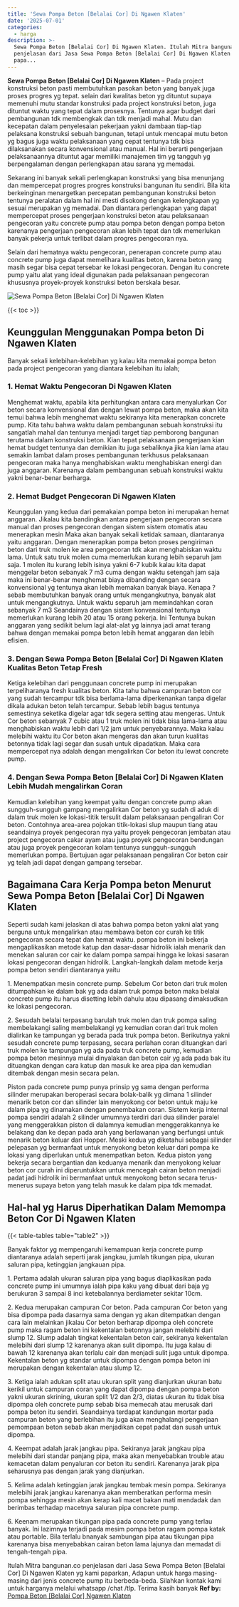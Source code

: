 ```yaml
---
title: 'Sewa Pompa Beton [Belalai Cor] Di Ngawen Klaten'
date: '2025-07-01'
categories:
  - harga
description: >-
  Sewa Pompa Beton [Belalai Cor] Di Ngawen Klaten. Itulah Mitra bangunan.co
  penjelasan dari Jasa Sewa Pompa Beton [Belalai Cor] Di Ngawen Klaten yg kami
  papa...
---
```


**Sewa Pompa Beton \[Belalai Cor\] Di Ngawen Klaten** – Pada project konstruksi beton pasti membutuhkan pasokan beton yang banyak juga proses progres yg tepat. selain dari kwalitas beton yg dituntut supaya memenuhi mutu standar konstruksi pada project konstruksi beton, juga dituntut waktu yang tepat dalam prosesnya. Tentunya agar budget dari pembangunan tdk membengkak dan tdk menjadi mahal. Mutu dan kecepatan dalam penyelesaian pekerjaan yakni dambaan tiap-tiap pelaksana konstruksi sebuah bangunan, tetapi untuk mencapai mutu beton yg bagus juga waktu pelaksanaan yang cepat tentunya tdk bisa dilaksanakan secara konvensional atau manual. Hal ini berarti pengerjaan pelaksanaannya dituntut agar memiliki manajemen tim yg tangguh yg berpengalaman dengan perlengkapan atau sarana yg memadai.

Sekarang ini banyak sekali perlengkapan konstruksi yang bisa menunjang dan mempercepat progres progres konstruksi bangunan itu sendiri. Bila kita berkeinginan menargetkan percepatan pembangunan konstruksi beton tentunya peralatan dalam hal ini mesti disokong dengan kelengkapan yg sesuai merupakan yg memadai. Dan diantara perlengkapan yang dapat mempercepat proses pengerjaan konstruksi beton atau pelaksanaan pengecoran yaitu concrete pump atau pompa beton dengan pompa beton karenanya pengerjaan pengecoran akan lebih tepat dan tdk memerlukan banyak pekerja untuk terlibat dalam progres pengecoran nya.

Selain dari hematnya waktu pengecoran, penerapan concrete pump atau concrete pump juga dapat memelihara kualitas beton, karena beton yang masih segar bisa cepat tersebar ke lokasi pengecoran. Dengan itu concrete pump yaitu alat yang ideal digunakan pada pelaksanaan pengecoran khususnya proyek-proyek konstruksi beton berskala besar.

![Sewa Pompa Beton [Belalai Cor] Di Ngawen Klaten](/images/sewa-concrete-pump-18.png)

{{< toc >}}

## Keunggulan Menggunakan Pompa beton Di Ngawen Klaten

Banyak sekali kelebihan-kelebihan yg kalau kita memakai pompa beton pada project pengecoran yang diantara kelebihan itu ialah;

### 1\. Hemat Waktu Pengecoran Di Ngawen Klaten

Menghemat waktu, apabila kita perhitungkan antara cara menyalurkan Cor beton secara konvensional dan dengan lewat pompa beton, maka akan kita temui bahwa lebih menghemat waktu sekiranya kita menerapkan concrete pump. Kita tahu bahwa waktu dalam pembangunan sebuah konstruksi itu sangatlah mahal dan tentunya menjadi target tiap pemborong bangunan terutama dalam konstruksi beton. Kian tepat pelaksanaan pengerjaan kian hemat budget tentunya dan demikian itu juga sebaliknya jika kian lama atau semakin lambat dalam proses pembangunan terkhusus pelaksanaan pengecoran maka hanya menghabiskan waktu menghabiskan energi dan juga anggaran. Karenanya dalam pembangunan sebuah konstruksi waktu yakni benar-benar berharga.

### 2\. Hemat Budget Pengecoran Di Ngawen Klaten

Keunggulan yang kedua dari pemakaian pompa beton ini merupakan hemat anggaran. Jikalau kita bandingkan antara pengerjaan pengecoran secara manual dan proses pengecoran dengan sistem sistem otomatis atau menerapkan mesin Maka akan banyak sekali ketidak samaan, diantaranya yaitu anggaran. Dengan menerapkan pompa beton proses pengiriman beton dari truk molen ke area pengecoran tdk akan menghabiskan waktu lama. Untuk satu truk molen cuma memerlukan kurang lebih separuh jam saja. 1 molen itu kurang lebih isinya yakni 6-7 kubik kalau kita dapat menggelar beton sebanyak 7 m3 cuma dengan waktu setengah jam saja maka ini benar-benar menghemat biaya dibanding dengan secara konvensional yg tentunya akan lebih memakan banyak biaya. Kenapa ? sebab membutuhkan banyak orang untuk mengangkutnya, banyak alat untuk mengangkutnya. Untuk waktu separuh jam memindahkan coran sebanyak 7 m3 Seandainya dengan sistem konvensional tentunya memerlukan kurang lebih 20 atau 15 orang pekerja. Ini Tentunya bukan anggaran yang sedikit belum lagi alat-alat yg lainnya jadi amat terang bahwa dengan memakai pompa beton lebih hemat anggaran dan lebih efisien.

### 3\. Dengan Sewa Pompa Beton \[Belalai Cor\] Di Ngawen Klaten Kualitas Beton Tetap Fresh

Ketiga kelebihan dari penggunaan concrete pump ini merupakan terpeliharanya fresh kualitas beton. Kita tahu bahwa campuran beton cor yang sudah tercampur tdk bisa berlama-lama diperkenankan tanpa digelar dikala adukan beton telah tercampur. Sebab lebih bagus tentunya semestinya seketika digelar agar tdk segera setting atau mengeras. Untuk Cor beton sebanyak 7 cubic atau 1 truk molen ini tidak bisa lama-lama atau menghabiskan waktu lebih dari 1/2 jam untuk penyebarannya. Maka kalau melebihi waktu itu Cor beton akan mengeras dan akan turun kualitas betonnya tidak lagi segar dan susah untuk dipadatkan. Maka cara mempercepat nya adalah dengan mengalirkan Cor beton itu lewat concrete pump.

### 4\. Dengan Sewa Pompa Beton \[Belalai Cor\] Di Ngawen Klaten Lebih Mudah mengalirkan Coran

Kemudian kelebihan yang keempat yaitu dengan concrete pump akan sungguh-sungguh gampang mengalirkan Cor beton yg sudah di aduk di dalam truk molen ke lokasi-titik tersulit dalam pelaksanaan pengaliran Cor beton. Contohnya area-area pojokan titik-lokasi slup maupun tiang atau seandainya proyek pengecoran nya yaitu proyek pengecoran jembatan atau project pengecoran cakar ayam atau juga proyek pengecoran bendungan atau juga proyek pengecoran kolam tentunya sungguh-sungguh memerlukan pompa. Bertujuan agar pelaksanaan pengaliran Cor beton cair yg telah jadi dapat dengan gampang tersebar.

## Bagaimana Cara Kerja Pompa beton Menurut Sewa Pompa Beton \[Belalai Cor\] Di Ngawen Klaten

Seperti sudah kami jelaskan di atas bahwa pompa beton yakni alat yang berguna untuk mengalirkan atau membawa beton cor curah ke titik pengecoran secara tepat dan hemat waktu. pompa beton ini bekerja mengaplikasikan metode katup dan dasar-dasar hidrolik ialah menarik dan menekan saluran cor cair ke dalam pompa sampai hingga ke lokasi sasaran lokasi pengecoran dengan hidrolik. Langkah-langkah dalam metode kerja pompa beton sendiri diantaranya yaitu

1\. Menempatkan mesin concrete pump. Sebelum Cor beton dari truk molen ditumpahkan ke dalam bak yg ada dalam truk pompa beton maka belalai concrete pump itu harus disetting lebih dahulu atau dipasang dimaksudkan ke lokasi pengecoran.

2\. Sesudah belalai terpasang barulah truk molen dan truk pompa saling membelakangi saling membelakangi yg kemudian coran dari truk molen dialirkan ke tampungan yg berada pada truk pompa beton. Berikutnya yakni sesudah concrete pump terpasang, secara perlahan coran dituangkan dari truk molen ke tampungan yg ada pada truk concrete pump, kemudian pompa beton mesinnya mulai dinyalakan dan beton cair yg ada pada bak itu dituangkan dengan cara katup dan masuk ke area pipa dan kemudian ditembak dengan mesin secara pelan.

Piston pada concrete pump punya prinsip yg sama dengan performa silinder merupakan beroperasi secara bolak-balik yg dimana 1 silinder menarik beton cor dan silinder lain menyokong cor beton untuk maju ke dalam pipa yg dinamakan dengan penembakan coran. Sistem kerja internal pompa sendiri adalah 2 silinder umumnya terdiri dari dua silinder paralel yang menggerakkan piston di dalamnya kemudian menggerakkannya ke belakang dan ke depan pada arah yang berlawanan yang berfungsi untuk menarik beton keluar dari Hopper. Meski kedua yg diketahui sebagai silinder pelepasan yg bermanfaat untuk menyokong beton keluar dari pompa ke lokasi yang diperlukan untuk menempatkan beton. Kedua piston yang bekerja secara bergantian dan keduanya menarik dan menyokong keluar beton cor curah ini diperuntukkan untuk mencegah cairan beton menjadi padat jadi hidrolik ini bermanfaat untuk menyokong beton secara terus-menerus supaya beton yang telah masuk ke dalam pipa tdk memadat.

## Hal-hal yg Harus Diperhatikan Dalam Memompa Beton Cor Di Ngawen Klaten

{{< table-tables table="table2" >}}

Banyak faktor yg mempengaruhi kemampuan kerja concrete pump diantaranya adalah seperti jarak jangkau, jumlah tikungan pipa, ukuran saluran pipa, ketinggian jangkauan pipa.

1\. Pertama adalah ukuran saluran pipa yang bagus diaplikasikan pada concrete pump ini umumnya ialah pipa kaku yang dibuat dari baja yg berukuran 3 sampai 8 inci ketebalannya berdiameter sekitar 10cm.

2\. Kedua merupakan campuran Cor beton. Pada campuran Cor beton yang bisa dipompa pada dasarnya sama dengan yg akan ditempatkan dengan cara lain melainkan jikalau Cor beton berharap dipompa oleh concrete pump maka ragam beton ini kekentalan betonnya jangan melebihi dari slump 12. Slump adalah tingkat kekentalan beton cair, sekiranya kekentalan melebihi dari slump 12 karenanya akan sulit dipompa. Itu juga kalau di bawah 12 karenanya akan terlalu cair dan menjadi sulit juga untuk dipompa. Kekentalan beton yg standar untuk dipompa dengan pompa beton ini merupakan dengan kekentalan atau slump 12.

3\. Ketiga ialah adukan split atau ukuran split yang dianjurkan ukuran batu kerikil untuk campuran coran yang dapat dipompa dengan pompa beton yakni ukuran skrining, ukuran split 1/2 dan 2/3, diatas ukuran itu tidak bisa dipompa oleh concrete pump sebab bisa memecah atau merusak dari pompa beton itu sendiri. Seandainya terdapat kandungan mortar pada campuran beton yang berlebihan itu juga akan menghalangi pengerjaan pemompaan beton sebab akan menjadikan cepat padat dan susah untuk dipompa.

4\. Keempat adalah jarak jangkau pipa. Sekiranya jarak jangkau pipa melebihi dari standar panjang pipa, maka akan menyebabkan trouble atau kemacetan dalam penyaluran cor beton itu sendiri. Karenanya jarak pipa seharusnya pas dengan jarak yang dianjurkan.

5\. Kelima adalah ketinggian jarak jangkau tembak mesin pompa. Sekiranya melebihi jarak jangkau karenanya akan memberatkan performa mesin pompa sehingga mesin akan kerap kali macet bakan mati mendadak dan berimbas terhadap macetnya saluran pipa concrete pump.

6\. Keenam merupakan tikungan pipa pada concrete pump yang terlau banyak. Ini lazimnya terjadi pada mesim pompa beton ragam pompa katak atau portable. Bila terlalu bnanyak sambungan pipa atau tikungan pipa karenanya bisa menyebabkan cairan beton lama lajunya dan memadat di tengah-tengah pipa.

Itulah Mitra bangunan.co penjelasan dari Jasa Sewa Pompa Beton \[Belalai Cor\] Di Ngawen Klaten yg kami paparkan, Adapun untuk harga masing-masing dari jenis concrete pump itu berbeda-beda. Silahkan kontak kami untuk harganya melalui whatsapp /chat /tlp. Terima kasih banyak
**Ref by:** [Pompa Beton [Belalai Cor] Ngawen Klaten](https://id.wikipedia.org/wiki/Pompa)
